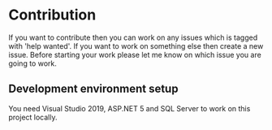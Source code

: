 # Contribution
If you want to contribute then you can work on any issues which is tagged with 'help wanted'. If you want to work on something else then create a new issue. 
Before starting your work please let me know on which issue you are going to work.

## Development environment setup
You need Visual Studio 2019, ASP.NET 5 and SQL Server to work on this project locally.
